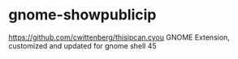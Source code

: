 # gnome-showpublicip
https://github.com/cwittenberg/thisipcan.cyou GNOME Extension, customized and updated for gnome shell 45
